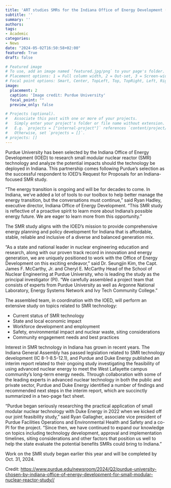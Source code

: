 ```yaml
---
title: 'ART studies SMRs for the Indiana Office of Energy Development (IOED)'
subtitle: ''
summary: ''
authors:
tags:
- Academic
categories:
- News
date: "2024-05-02T16:50:58+02:00"
featured: True
draft: false

# Featured image
# To use, add an image named `featured.jpg/png` to your page's folder.
# Placement options: 1 = Full column width, 2 = Out-set, 3 = Screen-width
# Focal point options: Smart, Center, TopLeft, Top, TopRight, Left, Right, BottomLeft, Bottom, BottomRight
image:
  placement: 2
  caption: 'Image credit: Purdue University'
  focal_point: ""
  preview_only: false

# Projects (optional).
#   Associate this post with one or more of your projects.
#   Simply enter your project's folder or file name without extension.
#   E.g. `projects = ["internal-project"]` references `content/project/deep-learning/index.md`.
#   Otherwise, set `projects = []`.
# projects: []
---
```


Purdue University has been selected by the Indiana Office of Energy Development (IOED) to research small modular nuclear reactor (SMR) technology and analyze the potential impacts should the technology be deployed in Indiana. This partnership comes following Purdue’s selection as the successful respondent to IOED’s Request for Proposals for an Indiana-focused SMR study. 

“The energy transition is ongoing and will be for decades to come. In Indiana, we’ve added a lot of tools to our toolbox to help better manage the energy transition, but the conversations must continue,” said Ryan Hadley, executive director, Indiana Office of Energy Development. “This SMR study is reflective of a proactive spirit to learn more about Indiana’s possible energy future. We are eager to learn more from this opportunity.”

The SMR study aligns with the IOED’s mission to provide comprehensive energy planning and policy development for Indiana that is affordable, stable, reliable and inclusive of a diverse and balanced generation mix. 

 “As a state and national leader in nuclear engineering education and research, along with our proven track record in innovation and energy generation, we are uniquely positioned to work with the Office of Energy Development on this exciting endeavor,” said Dr. Seungjin Kim, the Capt. James F. McCarthy, Jr. and Cheryl E. McCarthy Head of the School of Nuclear Engineering at Purdue University, who is leading the study as the principal investigator (PI). “We carefully assembled a project team that consists of experts from Purdue University as well as Argonne National Laboratory, Energy Systems Network and Ivy Tech Community College.”

The assembled team, in coordination with the IOED, will perform an extensive study on topics related to SMR technology:

- Current status of SMR technology
- State and local economic impact
- Workforce development and employment
- Safety, environmental impact and nuclear waste, siting considerations
- Community engagement needs and best practices

Interest in SMR technology in Indiana has grown in recent years. The Indiana General Assembly has passed legislation related to SMR technology development (IC 8-1-8.5-12.1), and Purdue and Duke Energy published an interim report related to their ongoing study investigating the feasibility of using advanced nuclear energy to meet the West Lafayette campus community’s long-term energy needs. Through collaboration with some of the leading experts in advanced nuclear technology in both the public and private sector, Purdue and Duke Energy identified a number of findings and recommended next steps in the interim report, which are succinctly summarized in a two-page fact sheet.

“Purdue began seriously researching the practical application of small modular nuclear technology with Duke Energy in 2022 when we kicked off our joint feasibility study,” said Ryan Gallagher, associate vice president of Purdue Facilities Operations and Environmental Health and Safety and a co-PI for the project. “Since then, we have continued to expand our knowledge on topics including technology development, approval and implementation timelines, siting considerations and other factors that position us well to help the state evaluate the potential benefits SMRs could bring to Indiana.”

Work on the SMR study began earlier this year and will be completed by Oct. 31, 2024.

Credit: https://www.purdue.edu/newsroom/2024/Q2/purdue-university-chosen-by-indiana-office-of-energy-development-for-small-modular-nuclear-reactor-study//